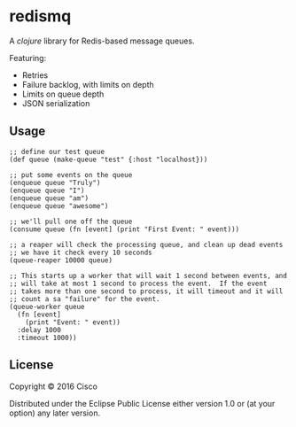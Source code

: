 # redismq

A *clojure* library for Redis-based message queues.

Featuring:

* Retries
* Failure backlog, with limits on depth
* Limits on queue depth
* JSON serialization

## Usage

````
;; define our test queue
(def queue (make-queue "test" {:host "localhost}))

;; put some events on the queue
(enqueue queue "Truly")
(enqueue queue "I")
(enqueue queue "am")
(enqueue queue "awesome")

;; we'll pull one off the queue
(consume queue (fn [event] (print "First Event: " event)))

;; a reaper will check the processing queue, and clean up dead events
;; we have it check every 10 seconds
(queue-reaper 10000 queue)

;; This starts up a worker that will wait 1 second between events, and
;; will take at most 1 second to process the event.  If the event
;; takes more than one second to process, it will timeout and it will
;; count a sa "failure" for the event.
(queue-worker queue
  (fn [event]
    (print "Event: " event))
  :delay 1000
  :timeout 1000))
````

## License

Copyright © 2016 Cisco

Distributed under the Eclipse Public License either version 1.0 or (at
your option) any later version.
